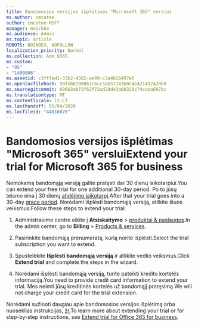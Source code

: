 ```yaml
---
title: Bandomosios versijos išplėtimas "Microsoft 365" verslui
ms.author: cmcatee
author: cmcatee-MSFT
manager: mnirkhe
ms.audience: Admin
ms.topic: article
ROBOTS: NOINDEX, NOFOLLOW
localization_priority: Normal
ms.collection: Adm_O365
ms.custom:
- "95"
- "1400006"
ms.assetid: c3fffed1-33b2-4382-ae99-c3a4816497e6
ms.openlocfilehash: 90feb8198061c6cc5ab5774360c4e421492420b9
ms.sourcegitcommit: 69663ab72f62f72ad28d43a08328c74caaa697bc
ms.translationtype: MT
ms.contentlocale: lt-LT
ms.lasthandoff: 05/04/2020
ms.locfileid: "44016876"
---
```

# <a name="extend-your-trial-for-microsoft-365-for-business"></a><span data-ttu-id="71b22-102">Bandomosios versijos išplėtimas "Microsoft 365" verslui</span><span class="sxs-lookup"><span data-stu-id="71b22-102">Extend your trial for Microsoft 365 for business</span></span>

<span data-ttu-id="71b22-103">Nemokamą bandomąją versiją galite pratęsti dar 30 dienų laikotarpiui.</span><span class="sxs-lookup"><span data-stu-id="71b22-103">You can extend your free trial for one additional 30-day period.</span></span> <span data-ttu-id="71b22-104">Po to jūsų teismo eina į 30 dienų [atidėjimo laikotarpį](https://docs.microsoft.com/alchemyinsights/grace-period-for-microsoft-365-free-trial).</span><span class="sxs-lookup"><span data-stu-id="71b22-104">After that your trial goes into a 30-day [grace period](https://docs.microsoft.com/alchemyinsights/grace-period-for-microsoft-365-free-trial).</span></span> <span data-ttu-id="71b22-105">Norėdami išplėsti bandomąją versiją, atlikite šiuos veiksmus:</span><span class="sxs-lookup"><span data-stu-id="71b22-105">Follow these steps to extend your trial:</span></span>
  
1. <span data-ttu-id="71b22-106">Administravimo centre eikite į **Atsiskaitymo** \> [produktai & paslaugos](https://portal.office.com/adminportal/home#/subscriptions).</span><span class="sxs-lookup"><span data-stu-id="71b22-106">In the admin center, go to **Billing** \> [Products & services](https://portal.office.com/adminportal/home#/subscriptions).</span></span>

2. <span data-ttu-id="71b22-107">Pasirinkite bandomąją prenumeratą, kurią norite išplėsti.</span><span class="sxs-lookup"><span data-stu-id="71b22-107">Select the trial subscription you want to extend.</span></span>

3. <span data-ttu-id="71b22-108">Spustelėkite **Išplėsti bandomąją versiją** ir atlikite vedlio veiksmus.</span><span class="sxs-lookup"><span data-stu-id="71b22-108">Click **Extend trial** and complete the steps in the wizard.</span></span>

4. <span data-ttu-id="71b22-109">Norėdami išplėsti bandomąją versiją, turite pateikti kredito kortelės informaciją.</span><span class="sxs-lookup"><span data-stu-id="71b22-109">You need to provide credit card information to extend your trial.</span></span> <span data-ttu-id="71b22-110">Mes neimti jūsų kreditinės kortelės už bandomąjį pratęsimą.</span><span class="sxs-lookup"><span data-stu-id="71b22-110">We will not charge your credit card for the trial extension.</span></span>

<span data-ttu-id="71b22-111">Norėdami sužinoti daugiau apie bandomosios versijos išplėtimą arba nuoseklias instrukcijas, [žr.](https://docs.microsoft.com/microsoft-365/commerce/extend-your-trial)</span><span class="sxs-lookup"><span data-stu-id="71b22-111">To learn more about extending your trial or for step-by-step instructions, see [Extend trial for Office 365 for business](https://docs.microsoft.com/microsoft-365/commerce/extend-your-trial).</span></span>
